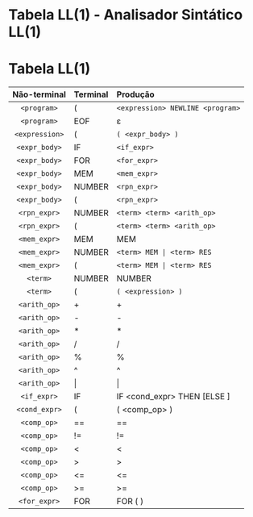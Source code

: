 # Tabela LL(1) - Analisador Sintático LL(1)

# Tabela LL(1)

| Não-terminal    | Terminal         | Produção                                      |
|:---------------:|:----------------|:----------------------------------------------|
| `<program>`     | (                | `<expression> NEWLINE <program>`              |
| `<program>`     | EOF              | ε                                             |
| `<expression>`  | (                | `( <expr_body> )`                             |
| `<expr_body>`   | IF               | `<if_expr>`                                   |
| `<expr_body>`   | FOR              | `<for_expr>`                                  |
| `<expr_body>`   | MEM              | `<mem_expr>`                                  |
| `<expr_body>`   | NUMBER           | `<rpn_expr>`                                  |
| `<expr_body>`   | (                | `<rpn_expr>`                                  |
| `<rpn_expr>`    | NUMBER           | `<term> <term> <arith_op>`                    |
| `<rpn_expr>`    | (                | `<term> <term> <arith_op>`                    |
| `<mem_expr>`    | MEM              | MEM                                           |
| `<mem_expr>`    | NUMBER           | `<term> MEM \| <term> RES`                    |
| `<mem_expr>`    | (                | `<term> MEM \| <term> RES`                    |
| `<term>`        | NUMBER           | NUMBER                                        |
| `<term>`        | (                | `( <expression> )`                            |
| `<arith_op>`    | +                | +                                             |
| `<arith_op>`    | -                | -                                             |
| `<arith_op>`    | *                | *                                             |
| `<arith_op>`    | /                | /                                             |
| `<arith_op>`    | %                | %                                             |
| `<arith_op>`    | ^                | ^                                             |
| `<arith_op>`    | \|               | \|                                            |
| `<if_expr>`     | IF               | IF <cond_expr> THEN <expression> [ELSE <expression>] |
| `<cond_expr>`   | (                | ( <term> <term> <comp_op> )                   |
| `<comp_op>`     | ==               | ==                                            |
| `<comp_op>`     | !=               | !=                                            |
| `<comp_op>`     | <                | <                                             |
| `<comp_op>`     | >                | >                                             |
| `<comp_op>`     | <=               | <=                                            |
| `<comp_op>`     | >=               | >=                                            |
| `<for_expr>`    | FOR              | FOR ( <term> <term> ) <expression>            |